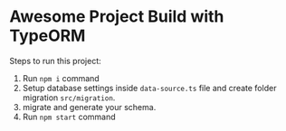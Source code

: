 # Awesome Project Build with TypeORM

Steps to run this project:

1. Run `npm i` command
2. Setup database settings inside `data-source.ts` file and create folder migration `src/migration`.
4. migrate and generate your schema.
3. Run `npm start` command
